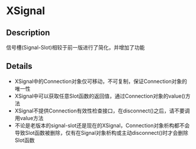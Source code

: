 # XSignal

## Description
信号槽(Signal-Slot)相较于前一版进行了简化，并增加了功能

## Details
* XSignal中的Connection对象仅可移动，不可复制，保证Connection对象的唯一性
* XSignal中可以获取任意Slot函数的返回值，通过Connection对象的value()方法
* XSignal不提供Connection有效性检查接口，在disconnect()之后，请不要调用value方法
* 不论是老版本的signal-slot还是现在的XSignal，Connection对象析构都不会导致Slot函数被删除，仅有在Signal对象析构或主动disconnect()时才会删除Slot函数
